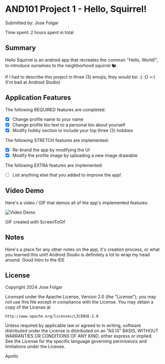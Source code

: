 # AND101 Project 1 - Hello, Squirrel!

Submitted by: Jose Folgar

Time spent: 2 hours spent in total

## Summary

Hello Squirrel is an android app that recreates the common "Hello, World!", to introduce ourselves to the neighborhood squirrel 🐿.

If I had to describe this project in three (3) emojis, they would be: :) :O >:(  (I'm bad at Android Studio)

## Application Features

The following REQUIRED features are completed:

- [x] Change profile name to your name
- [x] Change profile bio text to a personal bio about yourself
- [x] Modify hobby section to include your top three (3) hobbies

The following STRETCH features are implemented:

- [x] Re-brand the app by modifying the UI
- [x] Modify the profile image by uploading a new image drawable

The following EXTRA features are implemented:

- [ ] List anything else that you added to improve the app!

## Video Demo

Here's a video / GIF that demos all of the app's implemented features:

<img src='https://imgur.com/gallery/hsgtg1k' title='Video Demo' width='' alt='Video Demo' />

GIF created with ScreenToGif

## Notes

Here's a place for any other notes on the app, it's creation process, or what you learned this unit!
Android Studio is definitely a lot to wrap my head around. Good Intro to the IDE

## License

Copyright 2024 Jose Folgar

Licensed under the Apache License, Version 2.0 (the "License");
you may not use this file except in compliance with the License.
You may obtain a copy of the License at

    http://www.apache.org/licenses/LICENSE-2.0

Unless required by applicable law or agreed to in writing, software
distributed under the License is distributed on an "AS IS" BASIS,
WITHOUT WARRANTIES OR CONDITIONS OF ANY KIND, either express or implied.
See the License for the specific language governing permissions and
limitations under the License.

Apollo
